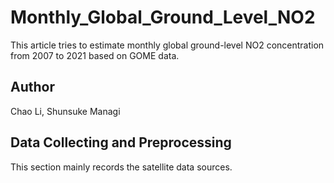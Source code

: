 # Monthly_Global_Ground_Level_NO2
This article tries to estimate monthly global ground-level NO2 concentration from 2007 to 2021 based on GOME data.  
  
## Author  
Chao Li, Shunsuke Managi
  
## Data Collecting and Preprocessing
This section mainly records the satellite data sources.  

